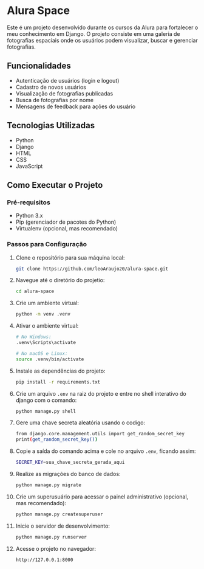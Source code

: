 # Alura Space

Este é um projeto desenvolvido durante os cursos da Alura para fortalecer o meu conhecimento em Django. O projeto consiste em uma galeria de fotografias espaciais onde os usuários podem visualizar, buscar e gerenciar fotografias.

## Funcionalidades

- Autenticação de usuários (login e logout)
- Cadastro de novos usuários
- Visualização de fotografias publicadas
- Busca de fotografias por nome
- Mensagens de feedback para ações do usuário

## Tecnologias Utilizadas

- Python
- Django
- HTML
- CSS
- JavaScript

## Como Executar o Projeto

### Pré-requisitos

- Python 3.x
- Pip (gerenciador de pacotes do Python)
- Virtualenv (opcional, mas recomendado)

### Passos para Configuração

1. Clone o repositório para sua máquina local:
   ```sh
   git clone https://github.com/leoAraujo20/alura-space.git

2. Navegue até o diretório do projetio:
   ```sh
   cd alura-space

3. Crie um ambiente virtual:
   ```sh
   python -m venv .venv

4. Ativar o ambiente virtual:
   ```sh
   # No Windows:
   .venv\Scripts\activate

   # No macOS e Linux:
   source .venv/bin/activate
   ```

5. Instale as dependências do projeto:
   ```sh
   pip install -r requirements.txt
   ```
6. Crie um arquivo `.env` na raiz do projeto e entre no shell interativo do django com o comando:
   ```sh
   python manage.py shell
   ```

7. Gere uma chave secreta aleatória usando o codigo:
   ```sh
   from django.core.management.utils import get_random_secret_key
   print(get_random_secret_key())
   ```

8. Copie a saída do comando acima e cole no arquivo `.env`, ficando assim:
   ```sh
   SECRET_KEY=sua_chave_secreta_gerada_aqui
   ```

9. Realize as migrações do banco de dados:
   ```sh
   python manage.py migrate
   ```

10. Crie um superusuário para acessar o painel administrativo (opcional, mas recomendado):
      ```sh
      python manage.py createsuperuser
      ```

11. Inicie o servidor de desenvolvimento:
      ```sh
      python manage.py runserver
      ```

12. Acesse o projeto no navegador:
      ```sh
      http://127.0.0.1:8000
      ```
